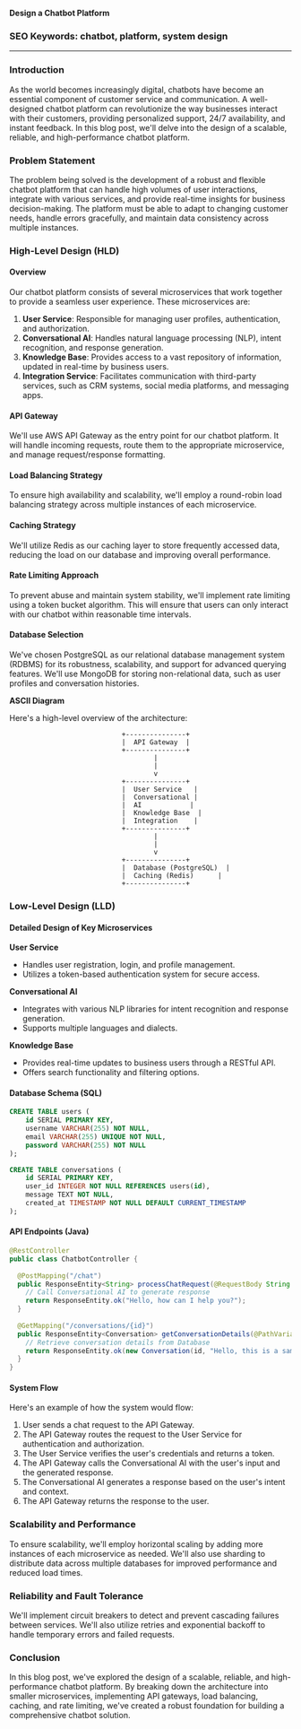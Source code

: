 **Design a Chatbot Platform**

### SEO Keywords: chatbot, platform, system design

---

### Introduction

As the world becomes increasingly digital, chatbots have become an essential component of customer service and communication. A well-designed chatbot platform can revolutionize the way businesses interact with their customers, providing personalized support, 24/7 availability, and instant feedback. In this blog post, we'll delve into the design of a scalable, reliable, and high-performance chatbot platform.

### Problem Statement

The problem being solved is the development of a robust and flexible chatbot platform that can handle high volumes of user interactions, integrate with various services, and provide real-time insights for business decision-making. The platform must be able to adapt to changing customer needs, handle errors gracefully, and maintain data consistency across multiple instances.

### High-Level Design (HLD)

#### Overview

Our chatbot platform consists of several microservices that work together to provide a seamless user experience. These microservices are:

1. **User Service**: Responsible for managing user profiles, authentication, and authorization.
2. **Conversational AI**: Handles natural language processing (NLP), intent recognition, and response generation.
3. **Knowledge Base**: Provides access to a vast repository of information, updated in real-time by business users.
4. **Integration Service**: Facilitates communication with third-party services, such as CRM systems, social media platforms, and messaging apps.

#### API Gateway

We'll use AWS API Gateway as the entry point for our chatbot platform. It will handle incoming requests, route them to the appropriate microservice, and manage request/response formatting.

#### Load Balancing Strategy

To ensure high availability and scalability, we'll employ a round-robin load balancing strategy across multiple instances of each microservice.

#### Caching Strategy

We'll utilize Redis as our caching layer to store frequently accessed data, reducing the load on our database and improving overall performance.

#### Rate Limiting Approach

To prevent abuse and maintain system stability, we'll implement rate limiting using a token bucket algorithm. This will ensure that users can only interact with our chatbot within reasonable time intervals.

#### Database Selection

We've chosen PostgreSQL as our relational database management system (RDBMS) for its robustness, scalability, and support for advanced querying features. We'll use MongoDB for storing non-relational data, such as user profiles and conversation histories.

**ASCII Diagram**

Here's a high-level overview of the architecture:
```
                            +---------------+
                            |  API Gateway  |
                            +---------------+
                                    |
                                    |
                                    v
                            +---------------+
                            |  User Service   |
                            |  Conversational |
                            |  AI            |
                            |  Knowledge Base  |
                            |  Integration    |
                            +---------------+
                                    |
                                    |
                                    v
                            +---------------+
                            |  Database (PostgreSQL)  |
                            |  Caching (Redis)      |
                            +---------------+
```

### Low-Level Design (LLD)

#### Detailed Design of Key Microservices

**User Service**

* Handles user registration, login, and profile management.
* Utilizes a token-based authentication system for secure access.

**Conversational AI**

* Integrates with various NLP libraries for intent recognition and response generation.
* Supports multiple languages and dialects.

**Knowledge Base**

* Provides real-time updates to business users through a RESTful API.
* Offers search functionality and filtering options.

#### Database Schema (SQL)

```sql
CREATE TABLE users (
    id SERIAL PRIMARY KEY,
    username VARCHAR(255) NOT NULL,
    email VARCHAR(255) UNIQUE NOT NULL,
    password VARCHAR(255) NOT NULL
);

CREATE TABLE conversations (
    id SERIAL PRIMARY KEY,
    user_id INTEGER NOT NULL REFERENCES users(id),
    message TEXT NOT NULL,
    created_at TIMESTAMP NOT NULL DEFAULT CURRENT_TIMESTAMP
);
```

#### API Endpoints (Java)

```java
@RestController
public class ChatbotController {
  
  @PostMapping("/chat")
  public ResponseEntity<String> processChatRequest(@RequestBody String chatInput) {
    // Call Conversational AI to generate response
    return ResponseEntity.ok("Hello, how can I help you?");
  }
  
  @GetMapping("/conversations/{id}")
  public ResponseEntity<Conversation> getConversationDetails(@PathVariable Long id) {
    // Retrieve conversation details from Database
    return ResponseEntity.ok(new Conversation(id, "Hello, this is a sample conversation"));
  }
}
```

#### System Flow

Here's an example of how the system would flow:

1. User sends a chat request to the API Gateway.
2. The API Gateway routes the request to the User Service for authentication and authorization.
3. The User Service verifies the user's credentials and returns a token.
4. The API Gateway calls the Conversational AI with the user's input and the generated response.
5. The Conversational AI generates a response based on the user's intent and context.
6. The API Gateway returns the response to the user.

### Scalability and Performance

To ensure scalability, we'll employ horizontal scaling by adding more instances of each microservice as needed. We'll also use sharding to distribute data across multiple databases for improved performance and reduced load times.

### Reliability and Fault Tolerance

We'll implement circuit breakers to detect and prevent cascading failures between services. We'll also utilize retries and exponential backoff to handle temporary errors and failed requests.

### Conclusion

In this blog post, we've explored the design of a scalable, reliable, and high-performance chatbot platform. By breaking down the architecture into smaller microservices, implementing API gateways, load balancing, caching, and rate limiting, we've created a robust foundation for building a comprehensive chatbot solution.